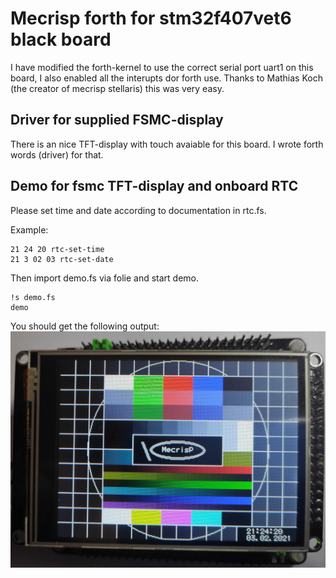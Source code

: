 # Mecrisp forth for stm32f407vet6 black board

I have modified the forth-kernel to use the correct serial port uart1 on this board, I also enabled all the interupts dor forth use.
Thanks to Mathias Koch (the creator of mecrisp stellaris) this was very easy.

## Driver for supplied FSMC-display

There is an nice TFT-display with touch avaiable for this board. I wrote forth words (driver) for that.

## Demo for fsmc TFT-display and onboard RTC

Please set time and date according to documentation in rtc.fs.

Example:
```forth
21 24 20 rtc-set-time
21 3 02 03 rtc-set-date
```

Then import demo.fs via folie and start demo.
```forth
!s demo.fs
demo
```

You should get the following output:
![demo.fs output](img/IMG_20210203_212411.jpg)

